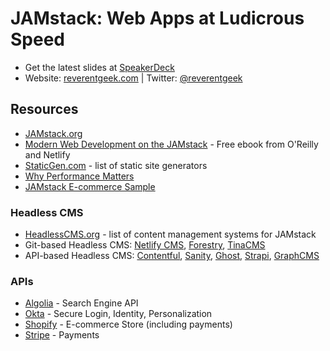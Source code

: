 # JAMstack: Web Apps at Ludicrous Speed

* Get the latest slides at [SpeakerDeck](https://speakerdeck.com/reverentgeek)
* Website: [reverentgeek.com](https://reverentgeek.com) | Twitter: [@reverentgeek](https://twitter.com/reverentgeek)

## Resources

* [JAMstack.org](https://jamstack.org/)
* [Modern Web Development on the JAMstack](https://www.netlify.com/oreilly-jamstack/) - Free ebook from O'Reilly and Netlify
* [StaticGen.com](https://www.staticgen.com/) - list of static site generators
* [Why Performance Matters](https://developers.google.com/web/fundamentals/performance/why-performance-matters)
* [JAMstack E-commerce Sample](https://github.com/jamstack-cms/jamstack-ecommerce)

### Headless CMS

* [HeadlessCMS.org](https://headlesscms.org/) - list of content management systems for JAMstack
* Git-based Headless CMS: [Netlify CMS](https://www.netlifycms.org/), [Forestry](https://forestry.io/), [TinaCMS](https://tinacms.org/)
* API-based Headless CMS: [Contentful](https://www.contentful.com/), [Sanity](https://www.sanity.io/), [Ghost](https://ghost.org/), [Strapi](https://strapi.io/), [GraphCMS](https://graphcms.com/)

### APIs

* [Algolia](https://www.algolia.com/) - Search Engine API
* [Okta](https://developer.okta.com) - Secure Login, Identity, Personalization
* [Shopify](https://www.shopify.com/) - E-commerce Store (including payments)
* [Stripe](https://stripe.com/) - Payments

